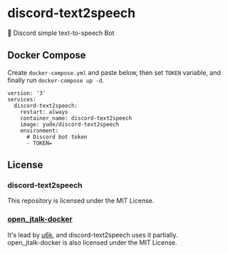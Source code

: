 # discord-text2speech
👄 Discord simple text-to-speech Bot

## Docker Compose
Create `docker-compose.yml` and paste below, then set `TOKEN` variable, and finally run `docker-compose up -d`.
```
version: '3'
services:
  discord-text2speech:
    restart: always
    container_name: discord-text2speech
    image: yude/discord-text2speech
    environment:
      # Discord bot token
      - TOKEN=
```

## License
### discord-text2speech
This repository is licensed under the MIT License.
### [open_jtalk-docker](https://github.com/u6k/open_jtalk-docker)
It's lead by [u6k](https://github.com/u6k), and discord-text2speech uses it partially.\
open_jtalk-docker is also licensed under the MIT License.
